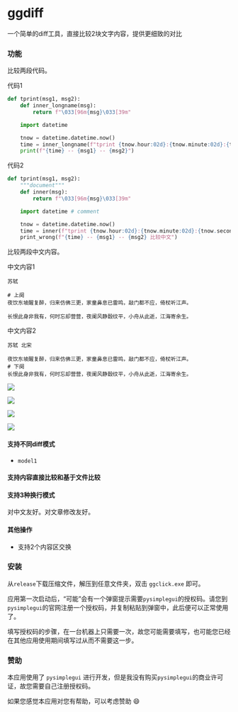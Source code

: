 <!-- 2024-10-17(Thu) -->

# ggdiff

一个简单的diff工具，直接比较2块文字内容，提供更细致的对比

### 功能

比较两段代码。

代码1
```python
def tprint(msg1, msg2):
    def inner_longname(msg):
        return f"\033[96m{msg}\033[39m"

    import datetime

    tnow = datetime.datetime.now()
    time = inner_longname(f"tprint {tnow.hour:02d}:{tnow.minute:02d}:{tnow.second:02d}")
    print(f"{time} -- {msg1} -- {msg2}")
```

代码2
```python
def tprint(msg1, msg2):
    """document"""
    def inner(msg):
        return f"\033[96m{msg}\033[39m"

    import datetime # comment

    tnow = datetime.datetime.now()
    time = inner(f"tprint {tnow.hour:02d}:{tnow.minute:02d}:{tnow.second:02d}")
    print_wrong(f"{time} -- {msg1} -- {msg2} 比较中文")
```

比较两段中文内容。

中文内容1
```
苏轼

# 上阕
夜饮东坡醒复醉，归来仿佛三更，家童鼻息已雷鸣，敲门都不应，倚杖听江声。

长恨此身非我有，何时忘却营营，夜阑风静縠纹平，小舟从此逝，江海寄余生。
```

中文内容2
```
苏轼 北宋

夜饮东坡醒复醉，归来仿佛三更，家童鼻息已雷鸣，敲门都不应，倚杖听江声。
# 下阕
长恨此身非我有，何时忘却营营，夜阑风静縠纹平，小舟从此逝，江海寄余生。
```

![](./figures/ui-01.jpg)

![](./figures/ui-02.jpg)

![](./figures/ui-03.jpg)

![](./figures/ui-04.jpg)

#### 支持不同diff模式

- `model1`

#### 支持内容直接比较和基于文件比较

#### 支持3种换行模式

对中文友好。对文章修改友好。

#### 其他操作

- 支持2个内容区交换

### 安装

从`release`下载压缩文件，解压到任意文件夹，双击 `ggclick.exe` 即可。

应用第一次启动后，“可能”会有一个弹窗提示需要`pysimplegui`的授权码。请您到`pysimplegui`的官网注册一个授权码，并复制粘贴到弹窗中，此后便可以正常使用了。

填写授权码的步骤，在一台机器上只需要一次，故您可能需要填写，也可能您已经在其他应用使用期间填写过从而不需要这一步。

### 赞助

本应用使用了 `pysimplegui` 进行开发，但是我没有购买`pysimplegui`的商业许可证，故您需要自己注册授权码。

如果您感觉本应用对您有帮助，可以考虑赞助 :smile:
